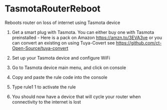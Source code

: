 # TasmotaRouterReboot
Reboots router on loss of internet using Tasmota device

1. Get a smart plug with Tasmota.
   You can either buy one with Tasmota preinstalled - Here is a pack on Amazon https://amzn.to/3EVA3ve
   or you can convert an existing on using Tuya-Covert see https://github.com/ct-Open-Source/tuya-convert

2. Set up your Tasmota device and configure WiFi
3. Go to Tasmota device main menu, and click on console
4. Copy and paste the rule code into the console
5. Type rule1 1 to activate the rule
6. You should now have a device that will cycle your router when connectivity to the internet is lost
